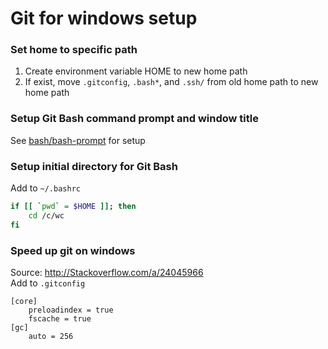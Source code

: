 # Git for windows setup

### Set home to specific path
1) Create environment variable HOME to new home path
2) If exist, move `.gitconfig`, `.bash*`, and `.ssh/` from old home path to new home path

### Setup Git Bash command prompt and window title
See [bash/bash-prompt](https://github.com/baincd/technotes/blob/master/bash/bash-prompt.md) for setup

### Setup initial directory for Git Bash
Add to `~/.bashrc`
```bash
if [[ `pwd` = $HOME ]]; then
    cd /c/wc
fi
```

### Speed up git on windows
Source: http://Stackoverflow.com/a/24045966 \
Add to `.gitconfig`
```
[core]
    preloadindex = true
    fscache = true
[gc]
    auto = 256
```

<!--
## Old
#### <git>/etc/profile:
```bash
# At bottom of file
# To remove "MINGW64" from window title
MSYSTEM=
TITLEPREFIX=
# Set Home in Git Bash
HOME="$(cd "c:\cdb" ; pwd)"
# Set initial path for Git Bash
cd /c/wc
```
-->
